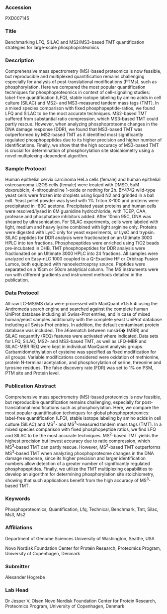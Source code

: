 ### Accession
PXD007145

### Title
Benchmarking LFQ, SILAC and MS2/MS3-based TMT quantification strategies for large-scale phosphoproteomics

### Description
Comprehensive mass spectrometry (MS)-based proteomics is now feasible, but reproducible and multiplexed quantification remains challenging especially for analysis of post-translational modifications (PTMs), such as phosphorylation. Here we compared the most popular quantification techniques for phosphoproteomics in context of cell-signaling studies: label-free quantification (LFQ), stable isotope labeling by amino acids in cell culture (SILAC) and MS2- and MS3-measured tandem mass tags (TMT). In a mixed species comparison with fixed phosphopeptide-ratios, we found LFQ and SILAC to be the most accurate techniques. MS2-based TMT suffered from substantial ratio compression, which MS3-based TMT could partly rescue. However, when analyzing phosphoproteome changes in the DNA damage response (DDR), we found that MS3-based TMT was outperformed by MS2-based TMT as it identified most significantly regulated phosphopeptides due to its higher precision and higher number of identifications. Finally, we show that the high accuracy of MS3-based TMT is crucial for determination of phosphorylation site stoichiometry using a novel multiplexing-dependent algorithm.

### Sample Protocol
Human epithelial cervix carcinoma HeLa cells (female) and human epithelial osteosarcoma U2OS cells (female) were treated with DMSO, 5uM doxorubicin, 4-nitroquinoline 1-oxide or nothing for 2h. BY4742 wild-type yeast cells were frozen into droplets using liquid N2 and grinded in a ball mill. Yeast pellet powder was lysed with 1% Triton X-100 and proteins were precipitated in -80C acetone. Precipitated yeast proteins and human cells were resolved/lysed in 6M guanidine hydrochloride, with TCEP, CAA, protease and phosphatase inhibitors added. After 10min 95C, DNA was sheared by ultrasonication. For SILAC experiments, cells were labeled with light, medium and heavy lysine combined with light arginine only. Proteins were digested with LysC only for yeast experiments, or LysC and trypsin. SILAC peptides for DDR analysis were fractionated on an Ultimate 3000 HPLC into ten fractions. Phosphopeptides were enriched using TiO2 beads pre-incubated in DHB. TMT phosphopeptides for DDR analysis were fractionated on an Ultimate 3000 HPLC into 24 fractions. All samples were analyzed on Easy-nLC 1000 coupled to a Q-Exactive HF or Orbitrap Fusion Lumos, both equipped with nanoelectrospray source. Peptides were separated on a 15cm or 50cm analytical column. The MS instruments were run with different gradients and instrument methods detailed in the publication.

### Data Protocol
All raw LC-MS/MS data were processed with MaxQuant v1.5.5.4i using the Andromeda search engine and searched against the complete human UniProt database including all Swiss-Prot entries, and in case of mixed human/yeast samples additionally with the complete yeast UniProt database including all Swiss-Prot entries. In addition, the default contaminant protein database was included. The â€œmatch between runsâ€� (MBR) and SILAC requantify (REQ) features were activated where indicated. Data sets for LFQ, SILAC, MS2- and MS3-based TMT, as well as LFQ-MBR and SILAC-MBR REQ were kept in individual MaxQuant analysis groups. Carbamidomethylation of cysteine was specified as fixed modification for all groups. Variable modifications considered were oxidation of methionine, protein N-terminal acetylation, and phosphorylation of serine, threonine and tyrosine residues. The false discovery rate (FDR) was set to 1% on PSM, PTM site and Protein level.

### Publication Abstract
Comprehensive mass spectrometry (MS)-based proteomics is now feasible, but reproducible quantification remains challenging, especially for post-translational modifications such as phosphorylation. Here, we compare the most popular quantification techniques for global phosphoproteomics: label-free quantification (LFQ), stable isotope labeling by amino acids in cell culture (SILAC) and MS<sup>2</sup>- and MS<sup>3</sup>-measured tandem mass tags (TMT). In a mixed species comparison with fixed phosphopeptide ratios, we find LFQ and SILAC to be the most accurate techniques. MS<sup>2</sup>-based TMT yields the highest precision but lowest accuracy due to ratio compression, which MS<sup>3</sup>-based TMT can partly rescue. However, MS<sup>2</sup>-based TMT outperforms MS<sup>3</sup>-based TMT when analyzing phosphoproteome changes in the DNA damage response, since its higher precision and larger identification numbers allow detection of a greater number of significantly regulated phosphopeptides. Finally, we utilize the TMT multiplexing capabilities to develop an algorithm for determining phosphorylation site stoichiometry, showing that such applications benefit from the high accuracy of MS<sup>3</sup>-based TMT.

### Keywords
Phosphoproteomics, Quantification, Lfq, Technical, Benchmark, Tmt, Silac, Ms3, Ms2

### Affiliations
Department of Genome Sciences
University of Washington, Seattle, USA

Novo Nordisk Foundation Center for Protein Research, Proteomics Program, University of Copenhagen, Denmark

### Submitter
Alexander Hogrebe

### Lab Head
Dr Jesper V. Olsen
Novo Nordisk Foundation Center for Protein Research, Proteomics Program, University of Copenhagen, Denmark


